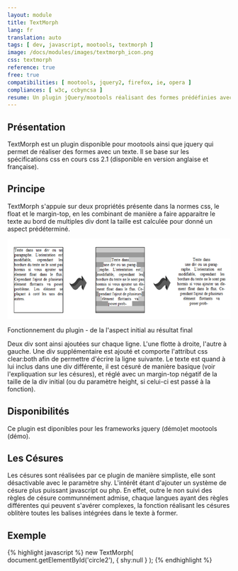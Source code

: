 ```yaml
---
layout: module
title: TextMorph
lang: fr
translation: auto
tags: [ dev, javascript, mootools, textmorph ]
image: /docs/modules/images/textmorph_icon.png
css: textmorph
reference: true
free: true
compatibilities: [ mootools, jquery2, firefox, ie, opera ]
compliances: [ w3c, ccbyncsa ]
resume: Un plugin jQuery/mootools réalisant des formes prédéfinies avec un texte.
---
```


Présentation
------------

TextMorph est un plugin disponible pour mootools ainsi que jquery qui permet de réaliser des formes avec un texte. Il se base sur les spécifications css en cours css 2.1 (disponible en version anglaise et française).

Principe
--------

TextMorph s'appuie sur deux propriétés présente dans la normes css, le float et le margin-top, en les combinant de manière a faire apparaitre le texte au bord de multiples div dont la taille est calculée pour donné un aspect prédéterminé.

![Schema](/docs/images/textmorph_schema1.png "Schéma de fonctionnement")

<div class="legende">
Fonctionnement du plugin - de la l'aspect initial au résultat final
</div>

Deux div sont ainsi ajoutées sur chaque ligne. L'une flotte à droite, l'autre à gauche. Une div supplémentaire est ajouté et comporte l'attribut css clear:both afin de permettre d'écrire la ligne suivante. Le texte est quand à lui inclus dans une div différente, il est césuré de manière basique (voir l'expliquation sur les césures), et réglé avec un margin-top négatif de la taille de la div initial (ou du paramètre height, si celui-ci est passé à la fonction).

Disponibilités
--------------

Ce plugin est diponibles pour les frameworks jquery (démo)et mootools (démo).

Les Césures
-----------

Les césures sont réalisées par ce plugin de manière simpliste, elle sont désactivable avec le paramètre shy. L'intérêt étant d'ajouter un système de césure plus puissant javascript ou php. En effet, outre le non suivi des règles de césure communnément admise, chaque langues ayant des règles différentes qui peuvent s'avérer complexes, la fonction réalisant les césures oblitère toutes les balises intégrées dans le texte à former.

Exemple
-------

{% highlight javascript %}
new TextMorph(
	document.getElementById('circle2'),
	{
		shy:null
	}
);
{% endhighlight %}

